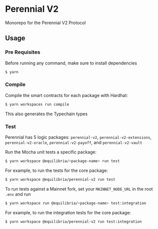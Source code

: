 # Perennial V2

Monorepo for the Perennial V2 Protocol

## Usage

### Pre Requisites

Before running any command, make sure to install dependencies

```sh
$ yarn
```

### Compile

Compile the smart contracts for each package with Hardhat:

```sh
$ yarn workspaces run compile
```

This also generates the Typechain types

### Test

Perennial has 5 logic packages: `perennial-v2`, `perennial-v2-extensions`, `perennial-v2-oracle`, `perennial-v2-payoff`, and `perennial-v2-vault`


Run the Mocha unit tests a specific package:

```sh
$ yarn workspace @equilibria/<package-name> run test
```

For example, to run the tests for the core package:

```sh
$ yarn workspace @equilibria/perennial-v2 run test
```

To run tests against a Mainnet fork, set your `MAINNET_NODE_URL` in the root `.env` and run

```sh
$ yarn workspace run @equilibria/<package-name> test:integration
```

For example, to run the integration tests for the core package:

```sh
$ yarn workspace @equilibria/perennial-v2 run test:integration
```
